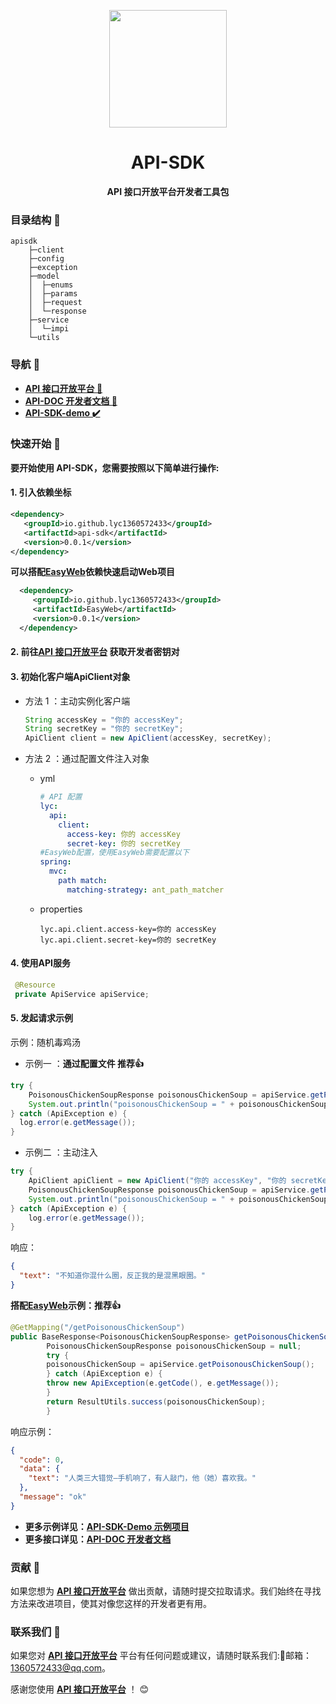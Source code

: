 <p align="center">
    <img src=http://120.79.155.15:9000/mediafiles/e9gria4h-logo.gif width=188/>
</p>

<h1 align="center">API-SDK</h1>
<p align="center"><strong>API 接口开放平台开发者工具包</strong></p>

### 目录结构 📝

```text
apisdk
    ├─client
    ├─config
    ├─exception
    ├─model
    │  ├─enums
    │  ├─params
    │  ├─request
    │  └─response
    ├─service
    │  └─impi
    └─utils
```

### 导航 🧭

- **[API 接口开放平台 🔗](http://120.79.155.15:80/)**
- **[API-DOC 开发者文档 📖](http://120.79.155.15:81/)**
- **[API-SDK-demo ✔️](http://github.com/LYC1360572433/api/api-sdk-demo-master)**

###  快速开始 🚀

**要开始使用 API-SDK，您需要按照以下简单进行操作:**

#### 1. 引入依赖坐标

```xml
<dependency>
   <groupId>io.github.lyc1360572433</groupId>
   <artifactId>api-sdk</artifactId>
   <version>0.0.1</version>
</dependency>   
```

**可以搭配[EasyWeb](https://github.com/LYC1360572433/EasyWeb)依赖快速启动Web项目**

```xml
  <dependency>
     <groupId>io.github.lyc1360572433</groupId>
     <artifactId>EasyWeb</artifactId>
     <version>0.0.1</version>
  </dependency>
```

#### 2. 前往[API 接口开放平台](http://120.79.155.15:80/) 获取开发者密钥对

#### 3. 初始化客户端ApiClient对象

- 方法 1 ：主动实例化客户端

  ```java
  String accessKey = "你的 accessKey";
  String secretKey = "你的 secretKey";
  ApiClient client = new ApiClient(accessKey, secretKey);
  ```

- 方法 2 ：通过配置文件注入对象

  - yml

    ```yml
    # API 配置
    lyc:
      api:
        client:
          access-key: 你的 accessKey
          secret-key: 你的 secretKey
    #EasyWeb配置，使用EasyWeb需要配置以下
    spring:
      mvc:
        path match:
          matching-strategy: ant_path_matcher
    ```
  
  - properties
  
    ```properties
    lyc.api.client.access-key=你的 accessKey
    lyc.api.client.secret-key=你的 secretKey
    ```

#### 4. 使用API服务

   ```java
    @Resource
    private ApiService apiService;
   ```

#### 5. 发起请求示例

示例：随机毒鸡汤

- 示例一 ：**通过配置文件 推荐👍**

```java
try {
    PoisonousChickenSoupResponse poisonousChickenSoup = apiService.getPoisonousChickenSoup();
    System.out.println("poisonousChickenSoup = " + poisonousChickenSoup);
} catch (ApiException e) {
  log.error(e.getMessage());
}
```

- 示例二 ：主动注入
```java
try {
    ApiClient apiClient = new ApiClient("你的 accessKey", "你的 secretKey");
    PoisonousChickenSoupResponse poisonousChickenSoup = apiService.getPoisonousChickenSoup(apiClient);
    System.out.println("poisonousChickenSoup = " + poisonousChickenSoup);
} catch (ApiException e) {
    log.error(e.getMessage());
}
```

响应：

```json
{
  "text": "不知道你混什么圈，反正我的是混黑眼圈。"
}
```

**搭配[EasyWeb](https://github.com/LYC1360572433/EasyWeb)示例：推荐👍**

```java
@GetMapping("/getPoisonousChickenSoup")
public BaseResponse<PoisonousChickenSoupResponse> getPoisonousChickenSoup() {
        PoisonousChickenSoupResponse poisonousChickenSoup = null;
        try {
        poisonousChickenSoup = apiService.getPoisonousChickenSoup();
        } catch (ApiException e) {
        throw new ApiException(e.getCode(), e.getMessage());
        }
        return ResultUtils.success(poisonousChickenSoup);
        }
```

响应示例：

```json
{
  "code": 0,
  "data": {
    "text": "人类三大错觉—手机响了，有人敲门，他（她）喜欢我。"
  },
  "message": "ok"
}
```
- **更多示例详见：[API-SDK-Demo 示例项目](http://github.com/LYC1360572433/api/api-sdk-demo-master)**
- **更多接口详见：[API-DOC 开发者文档](http://120.79.155.15:81/)**

### 贡献 🤝

如果您想为 **[API 接口开放平台](http://120.79.155.15:80/)**  做出贡献，请随时提交拉取请求。我们始终在寻找方法来改进项目，使其对像您这样的开发者更有用。

### 联系我们 📩

如果您对 **[API 接口开放平台](http://120.79.155.15:80/)**  平台有任何问题或建议，请随时联系我们:📩邮箱：1360572433@qq.com。

感谢您使用 **[API 接口开放平台](http://120.79.155.15:80/)**  ！ 😊
